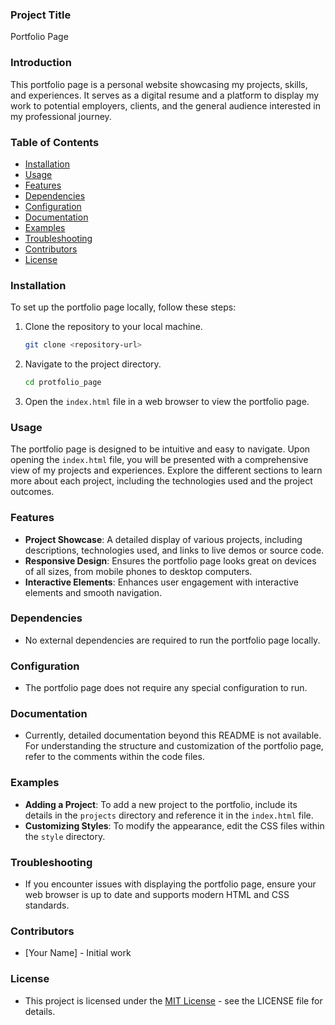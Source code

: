 
### Project Title
Portfolio Page

### Introduction
This portfolio page is a personal website showcasing my projects, skills, and experiences. It serves as a digital resume and a platform to display my work to potential employers, clients, and the general audience interested in my professional journey.

### Table of Contents
- [Installation](#installation)
- [Usage](#usage)
- [Features](#features)
- [Dependencies](#dependencies)
- [Configuration](#configuration)
- [Documentation](#documentation)
- [Examples](#examples)
- [Troubleshooting](#troubleshooting)
- [Contributors](#contributors)
- [License](#license)

### Installation
To set up the portfolio page locally, follow these steps:
1. Clone the repository to your local machine.
   ```sh
   git clone <repository-url>
   ```
2. Navigate to the project directory.
   ```sh
   cd protfolio_page
   ```
3. Open the `index.html` file in a web browser to view the portfolio page.

### Usage
The portfolio page is designed to be intuitive and easy to navigate. Upon opening the `index.html` file, you will be presented with a comprehensive view of my projects and experiences. Explore the different sections to learn more about each project, including the technologies used and the project outcomes.

### Features
- **Project Showcase**: A detailed display of various projects, including descriptions, technologies used, and links to live demos or source code.
- **Responsive Design**: Ensures the portfolio page looks great on devices of all sizes, from mobile phones to desktop computers.
- **Interactive Elements**: Enhances user engagement with interactive elements and smooth navigation.

### Dependencies
- No external dependencies are required to run the portfolio page locally.

### Configuration
- The portfolio page does not require any special configuration to run.

### Documentation
- Currently, detailed documentation beyond this README is not available. For understanding the structure and customization of the portfolio page, refer to the comments within the code files.

### Examples
- **Adding a Project**: To add a new project to the portfolio, include its details in the `projects` directory and reference it in the `index.html` file.
- **Customizing Styles**: To modify the appearance, edit the CSS files within the `style` directory.

### Troubleshooting
- If you encounter issues with displaying the portfolio page, ensure your web browser is up to date and supports modern HTML and CSS standards.

### Contributors
- [Your Name] - Initial work

### License
- This project is licensed under the [MIT License](LICENSE.md) - see the LICENSE file for details.

